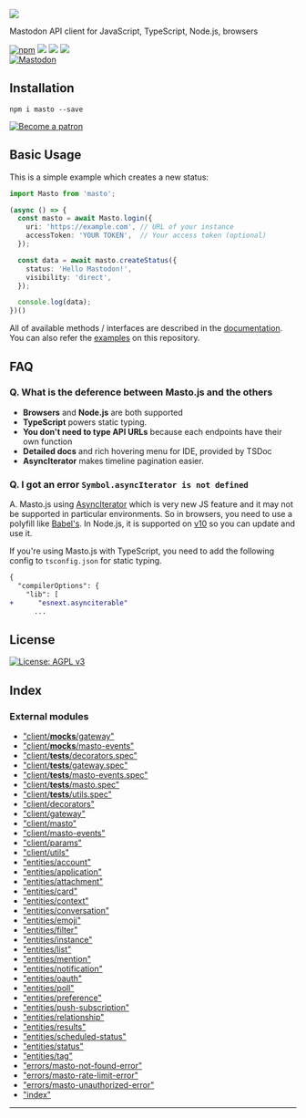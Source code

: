 
![](https://i.imgur.com/z47VXyd.png)

Mastodon API client for JavaScript, TypeScript, Node.js, browsers

[![npm](https://img.shields.io/npm/v/masto.svg)](https://www.npmjs.com/package/masto) [![](https://img.shields.io/circleci/project/github/neet/masto.js/master.svg)](https://circleci.com/gh/neet/masto.js) [![](https://codecov.io/gh/neet/masto.js/branch/master/graph/badge.svg)](https://codecov.io/gh/neet/masto.js) [![](https://api.codeclimate.com/v1/badges/f56a1d2e6728a89d0a94/maintainability)](https://codeclimate.com/github/neet/masto.js/maintainability)  
[![Mastodon](https://bit.ly/2LoeY3O)](https://mastodon.social/@neet)

Installation
------------

```
npm i masto --save
```

[![Become a patron](https://c5.patreon.com/external/logo/become_a_patron_button.png)](https://www.patreon.com/neetshin)

Basic Usage
-----------

This is a simple example which creates a new status:

```ts
import Masto from 'masto';

(async () => {
  const masto = await Masto.login({
    uri: 'https://example.com', // URL of your instance
    accessToken: 'YOUR TOKEN',  // Your access token (optional)
  });

  const data = await masto.createStatus({
    status: 'Hello Mastodon!',
    visibility: 'direct',
  });

  console.log(data);
})()
```

All of available methods / interfaces are described in the [documentation](https://github.com/neet/masto.js/blob/master/docs/classes/_client_masto_.masto.md). You can also refer the [examples](https://github.com/neet/masto.js/tree/master/examples) on this repository.

FAQ
---

### Q. What is the deference between Masto.js and the others

*    **Browsers** and **Node.js** are both supported
*    **TypeScript** powers static typing.
*    **You don't need to type API URLs** because each endpoints have their own function
*    **Detailed docs** and rich hovering menu for IDE, provided by TSDoc
*    **AsyncIterator** makes timeline pagination easier.

### Q. I got an error `Symbol.asyncIterator is not defined`

A. Masto.js using [AsyncIterator](https://github.com/tc39/proposal-async-iteration) which is very new JS feature and it may not be supported in particular environments. So in browsers, you need to use a polyfill like [Babel's](https://babeljs.io/docs/en/babel-plugin-proposal-async-generator-functions). In Node.js, it is supported on [v10](https://medium.com/@nairihar/async-iteration-in-nodejs-v10-3c17dc00ed9f) so you can update and use it.

If you're using Masto.js with TypeScript, you need to add the following config to `tsconfig.json` for static typing.

```diff
{
  "compilerOptions": {
    "lib": [
+      "esnext.asynciterable"
      ...
```

License
-------

[![License: AGPL v3](https://img.shields.io/badge/License-AGPL%20v3-blue.svg)](https://www.gnu.org/licenses/agpl-3.0)

## Index

### External modules

* ["client/__mocks__/gateway"](modules/_client___mocks___gateway_.md)
* ["client/__mocks__/masto-events"](modules/_client___mocks___masto_events_.md)
* ["client/__tests__/decorators.spec"](modules/_client___tests___decorators_spec_.md)
* ["client/__tests__/gateway.spec"](modules/_client___tests___gateway_spec_.md)
* ["client/__tests__/masto-events.spec"](modules/_client___tests___masto_events_spec_.md)
* ["client/__tests__/masto.spec"](modules/_client___tests___masto_spec_.md)
* ["client/__tests__/utils.spec"](modules/_client___tests___utils_spec_.md)
* ["client/decorators"](modules/_client_decorators_.md)
* ["client/gateway"](modules/_client_gateway_.md)
* ["client/masto"](modules/_client_masto_.md)
* ["client/masto-events"](modules/_client_masto_events_.md)
* ["client/params"](modules/_client_params_.md)
* ["client/utils"](modules/_client_utils_.md)
* ["entities/account"](modules/_entities_account_.md)
* ["entities/application"](modules/_entities_application_.md)
* ["entities/attachment"](modules/_entities_attachment_.md)
* ["entities/card"](modules/_entities_card_.md)
* ["entities/context"](modules/_entities_context_.md)
* ["entities/conversation"](modules/_entities_conversation_.md)
* ["entities/emoji"](modules/_entities_emoji_.md)
* ["entities/filter"](modules/_entities_filter_.md)
* ["entities/instance"](modules/_entities_instance_.md)
* ["entities/list"](modules/_entities_list_.md)
* ["entities/mention"](modules/_entities_mention_.md)
* ["entities/notification"](modules/_entities_notification_.md)
* ["entities/oauth"](modules/_entities_oauth_.md)
* ["entities/poll"](modules/_entities_poll_.md)
* ["entities/preference"](modules/_entities_preference_.md)
* ["entities/push-subscription"](modules/_entities_push_subscription_.md)
* ["entities/relationship"](modules/_entities_relationship_.md)
* ["entities/results"](modules/_entities_results_.md)
* ["entities/scheduled-status"](modules/_entities_scheduled_status_.md)
* ["entities/status"](modules/_entities_status_.md)
* ["entities/tag"](modules/_entities_tag_.md)
* ["errors/masto-not-found-error"](modules/_errors_masto_not_found_error_.md)
* ["errors/masto-rate-limit-error"](modules/_errors_masto_rate_limit_error_.md)
* ["errors/masto-unauthorized-error"](modules/_errors_masto_unauthorized_error_.md)
* ["index"](modules/_index_.md)

---


